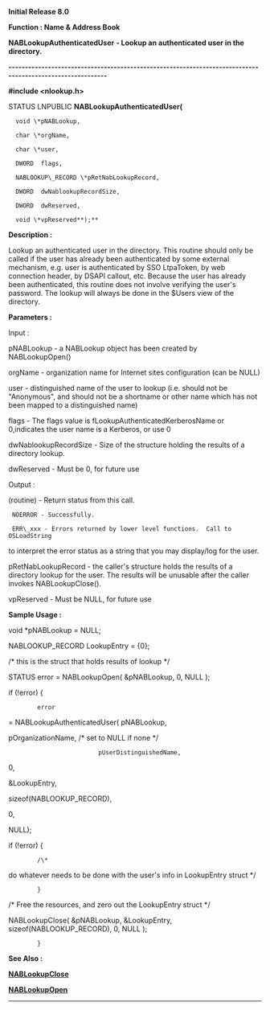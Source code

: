 




<!--
 /\* Font Definitions \*/
 @font-face
 {font-family:Helv;
 panose-1:2 11 6 4 2 2 2 3 2 4;}
@font-face
 {font-family:"Cambria Math";
 panose-1:2 4 5 3 5 4 6 3 2 4;}
 /\* Style Definitions \*/
 p.MsoNormal, li.MsoNormal, div.MsoNormal
 {margin-top:0cm;
 margin-right:0cm;
 margin-bottom:8.0pt;
 margin-left:0cm;
 line-height:107%;
 font-size:11.0pt;
 font-family:"Calibri",sans-serif;}
.MsoChpDefault
 {font-size:11.0pt;}
.MsoPapDefault
 {margin-bottom:8.0pt;
 line-height:107%;}
 /\* Page Definitions \*/
 @page WordSection1
 {size:612.0pt 792.0pt;
 margin:72.0pt 72.0pt 72.0pt 72.0pt;}
div.WordSection1
 {page:WordSection1;}
-->




**Initial Release 8.0**



**Function : Name & Address Book**



**NABLookupAuthenticatedUser** **- Lookup an
authenticated user in the directory.**


**----------------------------------------------------------------------------------------------------------**



**#include <nlookup.h>**



STATUS
LNPUBLIC **NABLookupAuthenticatedUser(**  

      void \*pNABLookup,  

      char \*orgName,  

      char \*user,  

      DWORD  flags,  

      NABLOOKUP\_RECORD \*pRetNabLookupRecord,  

      DWORD  dwNablookupRecordSize,  

      DWORD  dwReserved,  

      void \*vpReserved**);**



**Description :**



Lookup an
authenticated user in the directory.  This routine should only be called if the
user has already been authenticated by some external mechanism, e.g. user is
authenticated by SSO LtpaToken, by web connection header, by DSAPI callout,
etc. Because the user has already been authenticated, this routine does not
involve verifying the user's password.  The lookup will always be done in the
$Users view of the directory.


 


**Parameters :**



Input :  

pNABLookup  -  a NABLookup object has been created by NABLookupOpen()   

  

orgName  -  organization name for Internet sites configuration (can be NULL)  

  

user  -  distinguished name of the user to lookup (i.e. should not be
"Anonymous", and should not be a shortname or other name which has
not been mapped to a distinguished name)  

  

flags  -  The flags value is fLookupAuthenticatedKerberosName or 0,indicates
the user name is a Kerberos, or use 0  

  

dwNablookupRecordSize  -  Size of the structure holding the results of a
directory lookup.  

  

dwReserved  -  Must be 0, for future use  

  




Output :  

(routine)  -  Return status from this call.  

     NOERROR - Successfully.  

     ERR\_xxx - Errors returned by lower level functions.  Call to OSLoadString
to interpret the error status as a string that you may display/log for the
user.  

  

  

pRetNabLookupRecord  -  the caller's structure holds the results of a directory
lookup for the user.  The results will be unusable after the caller invokes
NABLookupClose().  

  

vpReserved  -  Must be NULL, for future use  

  




 **Sample Usage :**


void
\*pNABLookup = NULL;


NABLOOKUP\_RECORD
LookupEntry = {0};   


/\* this is the struct that holds results of lookup \*/


 


STATUS
error = NABLookupOpen( &pNABLookup, 0, NULL );


            


if
(!error) {


            error
= NABLookupAuthenticatedUser( pNABLookup,


                                                                         
pOrganizationName, /\* set to NULL if none \*/


                  
                             pUserDistinguishedName,


                                               
0,


                                               
&LookupEntry,


                                               
sizeof(NABLOOKUP\_RECORD),


                                               
0,


                                               
NULL);


 


if
(!error) {


            /\*
do whatever needs to be done with the user's info in LookupEntry struct \*/


            }


 


/\*
Free the resources, and zero out the LookupEntry struct \*/


 NABLookupClose(
&pNABLookup,       &LookupEntry, sizeof(NABLOOKUP\_RECORD), 0, NULL );


            }


 **See Also :**


**[NABLookupClose](NABLookupClose.md)**


**[NABLookupOpen](NABLookupOpen.md)**



----------------------------------------------------------------------------------------------------------


 





